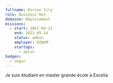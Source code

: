 ```yaml
---
fullname: Dorian Siry
role: Business Dev
domaine: Déploiement
missions:
  - start: 2021-04-12
    end: 2021-05-14
    status: admin
    employer: DINUM
    startups:
      - aplus
badges:
  - segur
---
```

Je suis étudiant en master grande école à Excelia